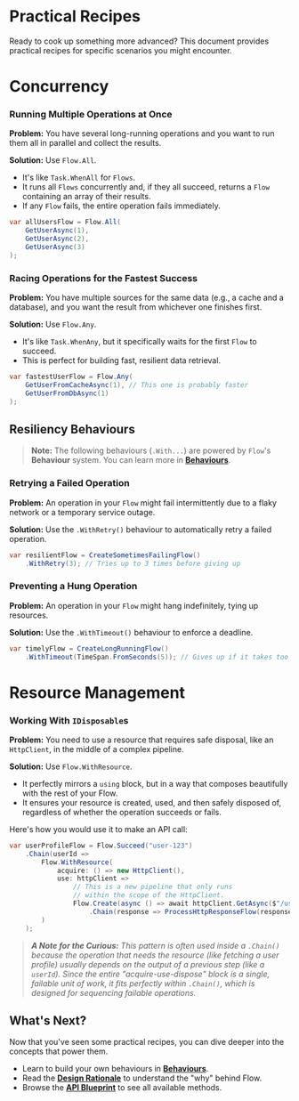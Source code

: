 # Practical Recipes

Ready to cook up something more advanced? This document provides practical recipes for specific scenarios you might encounter.

# Concurrency

### Running Multiple Operations at Once

**Problem:** You have several long-running operations and you want to run them all in parallel and collect the results.

**Solution:** Use `Flow.All`. 
* It's like `Task.WhenAll` for `Flows`. 
* It runs all `Flows` concurrently and, if they all succeed, returns a `Flow` containing an array of their results. 
* If any `Flow` fails, the entire operation fails immediately.

```csharp
var allUsersFlow = Flow.All(
    GetUserAsync(1),
    GetUserAsync(2),
    GetUserAsync(3)
);
```

### Racing Operations for the Fastest Success

**Problem:** You have multiple sources for the same data (e.g., a cache and a database), and you want the result from whichever one finishes first.

**Solution:** Use `Flow.Any`. 
* It's like `Task.WhenAny`, but it specifically waits for the first `Flow` to succeed. 
* This is perfect for building fast, resilient data retrieval.

```csharp
var fastestUserFlow = Flow.Any(
    GetUserFromCacheAsync(1), // This one is probably faster
    GetUserFromDbAsync(1)
);
```

## Resiliency Behaviours

> **Note:** The following behaviours (`.With...`) are powered by `Flow`'s **Behaviour** system. You can learn more in **[Behaviours](./Behaviours.md)**.

### Retrying a Failed Operation

**Problem:** An operation in your `Flow` might fail intermittently due to a flaky network or a temporary service outage.

**Solution:** Use the `.WithRetry()` behaviour to automatically retry a failed operation.

```csharp
var resilientFlow = CreateSometimesFailingFlow()
    .WithRetry(3); // Tries up to 3 times before giving up
```

### Preventing a Hung Operation

**Problem:** An operation in your `Flow` might hang indefinitely, tying up resources.

**Solution:** Use the `.WithTimeout()` behaviour to enforce a deadline.

```csharp
var timelyFlow = CreateLongRunningFlow()
    .WithTimeout(TimeSpan.FromSeconds(5)); // Gives up if it takes too long
```

# Resource Management

### Working With `IDisposable`s

**Problem:** You need to use a resource that requires safe disposal, like an `HttpClient`, in the middle of a complex pipeline.

**Solution:** Use `Flow.WithResource`. 
*  It perfectly mirrors a `using` block, but in a way that composes beautifully with the rest of your Flow.
* It ensures your resource is created, used, and then safely disposed of, regardless of whether the operation succeeds or fails.

Here's how you would use it to make an API call:

```csharp
var userProfileFlow = Flow.Succeed("user-123")
    .Chain(userId =>
        Flow.WithResource(
            acquire: () => new HttpClient(),
            use: httpClient =>
                // This is a new pipeline that only runs
                // within the scope of the HttpClient.
                Flow.Create(async () => await httpClient.GetAsync($"/users/{userId}"))
                    .Chain(response => ProcessHttpResponseFlow(response))
        )
    );
```

> _**A Note for the Curious:** This pattern is often used inside a `.Chain()` because the operation that needs the resource (like fetching a user profile) usually depends on the output of a previous step (like a `userId`).
> Since the entire "acquire-use-dispose" block is a single, failable unit of work, it fits perfectly within `.Chain()`, which is designed for sequencing failable operations._

## What's Next?

Now that you've seen some practical recipes, you can dive deeper into the concepts that power them.

*   Learn to build your own behaviours in **[Behaviours](./Behaviours.md)**.
*   Read the **[Design Rationale](./DesignRationale.md)** to understand the "why" behind Flow.
*   Browse the **[API Blueprint](./ApiBlueprint.cs)** to see all available methods.
